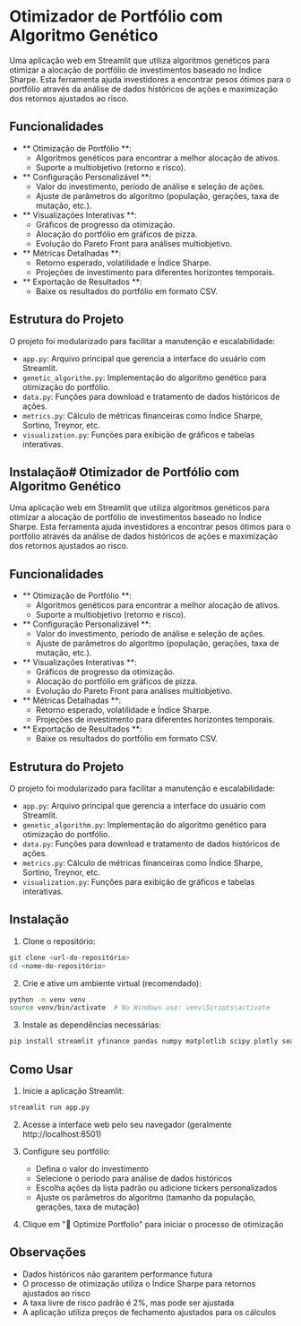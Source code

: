 # Otimizador de Portfólio com Algoritmo Genético

Uma aplicação web em Streamlit que utiliza algoritmos genéticos para otimizar a alocação de portfólio de investimentos baseado no Índice Sharpe. Esta ferramenta ajuda investidores a encontrar pesos ótimos para o portfólio através da análise de dados históricos de ações e maximização dos retornos ajustados ao risco.

## Funcionalidades

- **
Otimização de Portfólio
**:
  - Algoritmos genéticos para encontrar a melhor alocação de ativos.
  - Suporte a multiobjetivo (retorno e risco).
- **
Configuração Personalizável
**:
  - Valor do investimento, período de análise e seleção de ações.
  - Ajuste de parâmetros do algoritmo (população, gerações, taxa de mutação, etc.).
- **
Visualizações Interativas
**:
  - Gráficos de progresso da otimização.
  - Alocação do portfólio em gráficos de pizza.
  - Evolução do Pareto Front para análises multiobjetivo.
- **
Métricas Detalhadas
**:
  - Retorno esperado, volatilidade e Índice Sharpe.
  - Projeções de investimento para diferentes horizontes temporais.
- **
Exportação de Resultados
**:
  - Baixe os resultados do portfólio em formato CSV.

## Estrutura do Projeto

O projeto foi modularizado para facilitar a manutenção e escalabilidade:

- `app.py`: Arquivo principal que gerencia a interface do usuário com Streamlit.
- `genetic_algorithm.py`: Implementação do algoritmo genético para otimização do portfólio.
- `data.py`: Funções para download e tratamento de dados históricos de ações.
- `metrics.py`: Cálculo de métricas financeiras como Índice Sharpe, Sortino, Treynor, etc.
- `visualization.py`: Funções para exibição de gráficos e tabelas interativas.

## Instalação# Otimizador de Portfólio com Algoritmo Genético

Uma aplicação web em Streamlit que utiliza algoritmos genéticos para otimizar a alocação de portfólio de investimentos baseado no Índice Sharpe. Esta ferramenta ajuda investidores a encontrar pesos ótimos para o portfólio através da análise de dados históricos de ações e maximização dos retornos ajustados ao risco.

## Funcionalidades

- **
Otimização de Portfólio
**:
  - Algoritmos genéticos para encontrar a melhor alocação de ativos.
  - Suporte a multiobjetivo (retorno e risco).
- **
Configuração Personalizável
**:
  - Valor do investimento, período de análise e seleção de ações.
  - Ajuste de parâmetros do algoritmo (população, gerações, taxa de mutação, etc.).
- **
Visualizações Interativas
**:
  - Gráficos de progresso da otimização.
  - Alocação do portfólio em gráficos de pizza.
  - Evolução do Pareto Front para análises multiobjetivo.
- **
Métricas Detalhadas
**:
  - Retorno esperado, volatilidade e Índice Sharpe.
  - Projeções de investimento para diferentes horizontes temporais.
- **
Exportação de Resultados
**:
  - Baixe os resultados do portfólio em formato CSV.

## Estrutura do Projeto

O projeto foi modularizado para facilitar a manutenção e escalabilidade:

- `app.py`: Arquivo principal que gerencia a interface do usuário com Streamlit.
- `genetic_algorithm.py`: Implementação do algoritmo genético para otimização do portfólio.
- `data.py`: Funções para download e tratamento de dados históricos de ações.
- `metrics.py`: Cálculo de métricas financeiras como Índice Sharpe, Sortino, Treynor, etc.
- `visualization.py`: Funções para exibição de gráficos e tabelas interativas.

## Instalação

1. Clone o repositório:
```bash
git clone <url-do-repositório>
cd <nome-do-repositório>
```

2. Crie e ative um ambiente virtual (recomendado):
```bash
python -m venv venv
source venv/bin/activate  # No Windows use: venv\Scripts\activate
```

3. Instale as dependências necessárias:
```bash
pip install streamlit yfinance pandas numpy matplotlib scipy plotly seaborn
```

## Como Usar

1. Inicie a aplicação Streamlit:
```bash
streamlit run app.py
```

2. Acesse a interface web pelo seu navegador (geralmente http://localhost:8501)

3. Configure seu portfólio:
   - Defina o valor do investimento
   - Selecione o período para análise de dados históricos
   - Escolha ações da lista padrão ou adicione tickers personalizados
   - Ajuste os parâmetros do algoritmo (tamanho da população, gerações, taxa de mutação)

4. Clique em "🚀 Optimize Portfolio" para iniciar o processo de otimização

## Observações

- Dados históricos não garantem performance futura
- O processo de otimização utiliza o Índice Sharpe para retornos ajustados ao risco
- A taxa livre de risco padrão é 2%, mas pode ser ajustada
- A aplicação utiliza preços de fechamento ajustados para os cálculos
